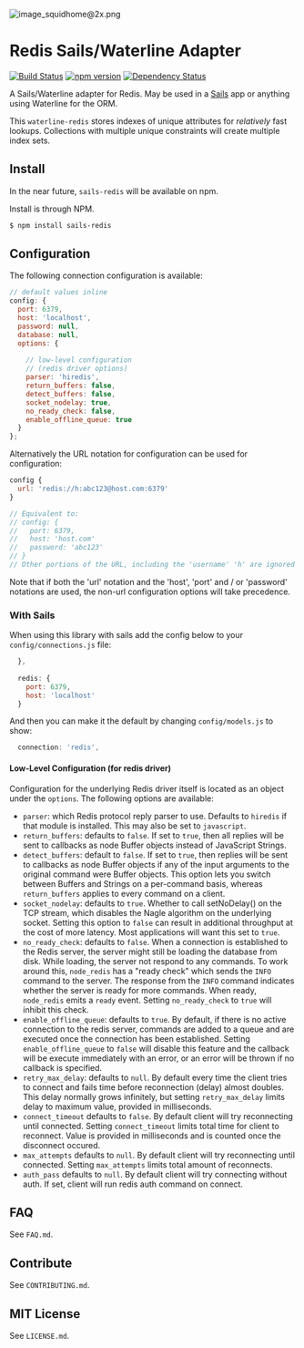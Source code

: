 ![image_squidhome@2x.png](http://i.imgur.com/RIvu9.png)

# Redis Sails/Waterline Adapter 
[![Build Status](https://travis-ci.org/kallikrein/sails-redis.svg?branch=master)](https://travis-ci.org/balderdashy/sails-redis)
[![npm version](https://badge.fury.io/js/sails-redis.svg)](http://badge.fury.io/js/sails-redis)
[![Dependency Status](https://david-dm.org/balderdashy/sails-redis.svg)](https://david-dm.org/balderdashy/sails-redis)

A Sails/Waterline adapter for Redis. May be used in a [Sails](https://github.com/balderdashy/sails) app or anything using Waterline for the ORM.

This `waterline-redis` stores indexes of unique attributes for *relatively* fast lookups. Collections with multiple unique constraints will create multiple index sets.


## Install

In the near future, `sails-redis` will be available on npm.

Install is through NPM.

```bash
$ npm install sails-redis
```

## Configuration

The following connection configuration is available:

```javascript
// default values inline
config: {
  port: 6379,
  host: 'localhost',
  password: null,
  database: null,
  options: {
  
    // low-level configuration
    // (redis driver options)
    parser: 'hiredis',
    return_buffers: false,
    detect_buffers: false,
    socket_nodelay: true,
    no_ready_check: false,
    enable_offline_queue: true
  }
};
```

Alternatively the URL notation for configuration can be used for configuration:

``` javascript
config {
  url: 'redis://h:abc123@host.com:6379'
}

// Equivalent to:
// config: {
//   port: 6379,
//   host: 'host.com'
//   password: 'abc123'
// }
// Other portions of the URL, including the 'username' 'h' are ignored
```

Note that if both the 'url' notation and the 'host', 'port' and / or 'password' notations are used, the non-url configuration options will take precedence.

### With Sails

When using this library with sails add the config below to your `config/connections.js` file:

```js
  },
  
  redis: {
    port: 6379,
    host: 'localhost'
  }

```

And then you can make it the default by changing `config/models.js` to show:

```js
  connection: 'redis',
```

#### Low-Level Configuration (for redis driver)

Configuration for the underlying Redis driver itself is located as an object under the `options`.  The following options are available:

* `parser`: which Redis protocol reply parser to use.  Defaults to `hiredis` if that module is installed.
This may also be set to `javascript`.
* `return_buffers`: defaults to `false`.  If set to `true`, then all replies will be sent to callbacks as node Buffer
objects instead of JavaScript Strings.
* `detect_buffers`: default to `false`. If set to `true`, then replies will be sent to callbacks as node Buffer objects
if any of the input arguments to the original command were Buffer objects.
This option lets you switch between Buffers and Strings on a per-command basis, whereas `return_buffers` applies to
every command on a client.
* `socket_nodelay`: defaults to `true`. Whether to call setNoDelay() on the TCP stream, which disables the
Nagle algorithm on the underlying socket.  Setting this option to `false` can result in additional throughput at the
cost of more latency.  Most applications will want this set to `true`.
* `no_ready_check`: defaults to `false`. When a connection is established to the Redis server, the server might still
be loading the database from disk.  While loading, the server not respond to any commands.  To work around this,
`node_redis` has a "ready check" which sends the `INFO` command to the server.  The response from the `INFO` command
indicates whether the server is ready for more commands.  When ready, `node_redis` emits a `ready` event.
Setting `no_ready_check` to `true` will inhibit this check.
* `enable_offline_queue`: defaults to `true`. By default, if there is no active
connection to the redis server, commands are added to a queue and are executed
once the connection has been established. Setting `enable_offline_queue` to
`false` will disable this feature and the callback will be execute immediately
with an error, or an error will be thrown if no callback is specified.
* `retry_max_delay`: defaults to `null`. By default every time the client tries to connect and fails time before
reconnection (delay) almost doubles. This delay normally grows infinitely, but setting `retry_max_delay` limits delay
to maximum value, provided in milliseconds.
* `connect_timeout` defaults to `false`. By default client will try reconnecting until connected. Setting `connect_timeout`
limits total time for client to reconnect. Value is provided in milliseconds and is counted once the disconnect occured.
* `max_attempts` defaults to `null`. By default client will try reconnecting until connected. Setting `max_attempts`
limits total amount of reconnects.
* `auth_pass` defaults to `null`. By default client will try connecting without auth. If set, client will run redis auth command on connect.

## FAQ

See `FAQ.md`.



## Contribute

See `CONTRIBUTING.md`.


## MIT License

See `LICENSE.md`.
